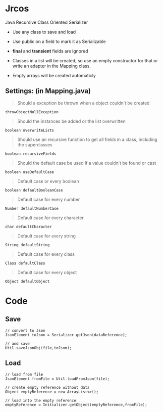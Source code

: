 # Jrcos
Java Recursive Class Oriented Serializer

- Use any class to save and load
- Use public on a field to mark it as Serializable
- **final** and **transient** fields are ignored

- Classes in a list will be created, so use an empty constructor for that or write an adapter in the Mapping class. 
- Empty arrays will be created automaticly


## Settings: (in Mapping.java)

> Should a exception be thrown when a object couldn't be created

    throwObjectNullException

> Should the instances be added or the list overwritten

    boolean overwriteLists

> Should use an recursive function to get all fields in a class, including the superclasses

    boolean recursiveFields 

> Should the default case be used if a value couldn't be found or cast

    boolean useDefaultCase 

> Default case or every boolean

    boolean defaultBooleanCase 

> Default case for every number

    Number defaultNumberCase 

> Default case for every character

    char defaultCharacter 

> Default case for every string

    String defaultString 

> Default case for every class

    Class defaultClass 

> Default case for every object

    Object defaultObject 


  
# Code

## Save

    // convert to Json
    JsonElement toJson = Serializer.getJson(dataReference);
    
    // and save
    Util.saveJsonObj(file,toJson);

## Load

    // load from file
    JsonElement fromFile = Util.loadFromJson(file);
    
    // create empty reference without data
    Object emptyReference = new ArrayList<>();
    
    // load into the empty reference
    emptyReference = Initializer.getObject(emptyReference,fromFile);
